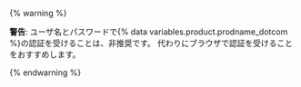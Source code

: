   {% warning %}

  **警告**: ユーザ名とパスワードで{% data variables.product.prodname_dotcom %}の認証を受けることは、非推奨です。 代わりにブラウザで認証を受けることをおすすめします。

  {% endwarning %}
